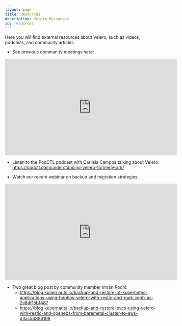 ```yaml
---
layout: page
title: Resources
description: Velero Resources
id: resources
---
```

Here you will find external resources about Velero, such as videos, podcasts, and community articles.

* See previous community meetings here: 

<iframe width="560" height="315" src="https://www.youtube.com/embed/nc48ocI-6go" frameborder="0" allow="accelerometer; autoplay; encrypted-media; gyroscope; picture-in-picture" allowfullscreen></iframe>

* Listen to the PodCTL podcast with Carlisia Campos talking about Velero: <https://podctl.com/understanding-velero-formerly-ark/>

* Watch our recent webinar on backup and migration strategies:

<iframe width="560" height="315" src="https://www.youtube.com/embed/csrSPt3HFtg" frameborder="0" allow="accelerometer; autoplay; encrypted-media; gyroscope; picture-in-picture" allowfullscreen></iframe>

* Two great blog post by community member Imran Pochi: 
   * <https://blog.kubernauts.io/backup-and-restore-of-kubernetes-applications-using-heptios-velero-with-restic-and-rook-ceph-as-2e8df15b1487>
   * <https://blog.kubernauts.io/backup-and-restore-pvcs-using-velero-with-restic-and-openebs-from-baremetal-cluster-to-aws-d3ac54386109>

